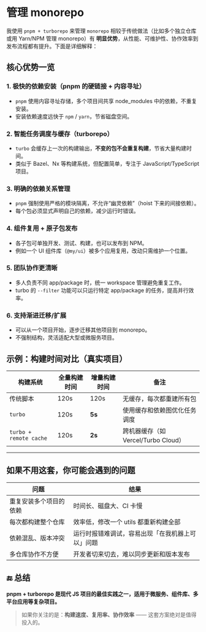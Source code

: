 # 管理 monorepo

我使用 `pnpm + turborepo` 来管理 `monorepo` 相较于传统做法（比如多个独立仓库或用 Yarn/NPM 管理 monorepo）有 **明显优势**，从性能、可维护性、协作效率到发布流程都有提升。下面是详细解释：

## 核心优势一览

### 1. **极快的依赖安装（pnpm 的硬链接 + 内容寻址）**

- `pnpm` 使用内容寻址存储，多个项目间共享 node_modules 中的依赖，不重复安装。
- 安装依赖速度远快于 `npm` / `yarn`，节省磁盘空间。

### 2. **智能任务调度与缓存（turborepo）**

- `turbo` 会缓存上一次的构建输出，**不变的包不会重复构建**，节省大量构建时间。
- 类似于 Bazel、Nx 等构建系统，但配置简单，专注于 JavaScript/TypeScript 项目。

### 3. **明确的依赖关系管理**

- `pnpm` 强制使用严格的模块隔离，不允许“幽灵依赖”（hoist 下来的间接依赖）。
- 每个包必须显式声明自己的依赖，减少运行时错误。

### 4. **组件复用 + 原子包发布**

- 各子包可单独开发、测试、构建，也可以发布到 NPM。
- 例如一个 UI 组件库（`@my/ui`）被多个应用复用，改动只需维护一个位置。

### 5. **团队协作更清晰**

- 多人负责不同 app/package 时，统一 workspace 管理避免重复工作。
- turbo 的 `--filter` 功能可以只运行特定 app/package 的任务，提高并行效率。

### 6. **支持渐进迁移/扩展**

- 可以从一个项目开始，逐步迁移其他项目到 monorepo。
- 不强制结构，灵活适配大型或微服务项目。

## 示例：构建时间对比（真实项目）

| 构建系统               | 全量构建时间 | 增量构建时间 | 备注                                |
| ---------------------- | ------------ | ------------ | ----------------------------------- |
| 传统脚本               | 120s         | 120s         | 无缓存，每次都重建所有包            |
| `turbo`                | 120s         | **5s**       | 使用缓存和依赖图优化任务调度        |
| `turbo + remote cache` | 120s         | **2s**       | 跨机器缓存（如 Vercel/Turbo Cloud） |

---

## 如果不用这套，你可能会遇到的问题

| 问题                   | 结果                                             |
| ---------------------- | ------------------------------------------------ |
| 重复安装多个项目的依赖 | 时间长、磁盘大、CI 卡慢                          |
| 每次都构建整个仓库     | 效率低，修改一个 utils 都重新构建全部            |
| 依赖混乱、版本冲突     | 运行时报错难调试，容易出现「在我机器上可以」问题 |
| 多仓库协作不方便       | 开发者切来切去，难以同步更新和版本发布           |

## 🔚 总结

**pnpm + turborepo 是现代 JS 项目的最佳实践之一，适用于微服务、组件库、多平台应用等复杂项目。**

> 如果你关注的是：**构建速度、复用率、协作效率** —— 这套方案绝对是值得投入的。
